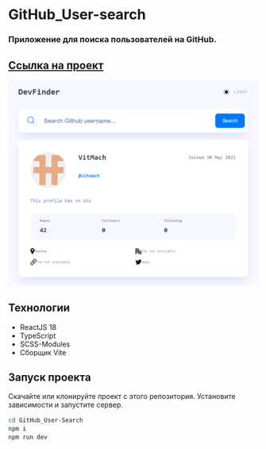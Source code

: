 # GitHub_User-search

### Приложение для поиска пользователей на GitHub.

## [Ссылка на проект](git-hub-user-search-virid.vercel.app)

![](/gh-search.png)

## Технологии

- ReactJS 18
- TypeScript
- SCSS-Modules
- Сборщик Vite

## Запуск проекта

Скачайте или клонируйте проект с этого репозитория.
Установите зависимости и запустите сервер.

```sh
cd GitHub_User-Search
npm i
npm run dev
```

